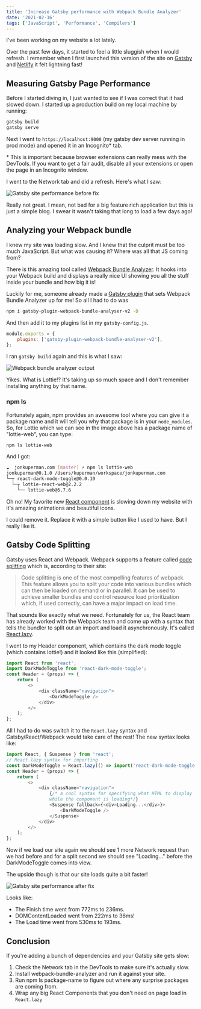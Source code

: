 ```yaml
---
title: 'Increase Gatsby performance with Webpack Bundle Analyzer'
date: '2021-02-16'
tags: ['JavaScript', 'Performance', 'Compilers']
---
```


I've been working on my website a lot lately.

Over the past few days, it started to feel a little sluggish when I would refresh. I remember when I first launched this version of the site on [Gatsby](https://www.gatsbyjs.com/) and [Netlify](https://www.netlify.com/) it felt lightning fast!

## Measuring Gatsby Page Performance

Before I started diving in, I just wanted to see if I was correct that it had slowed down. I started up a production build on my local machine by running:

```sh
gatsby build
gatsby serve
```

Next I went to `https://localhost:9000` (my gatsby dev server running in prod mode) and opened it in an Incognito\* tab.

\* This is important because browser extensions can really mess with the DevTools. If you want to get a fair audit, disable all your extensions or open the page in an Incognito window.

I went to the Network tab and did a refresh. Here's what I saw:

![Gatsby site performance before fix](/gatsby-performance-before.png)

Really not great. I mean, not bad for a big feature rich application but this is just a simple blog. I swear it wasn't taking that long to load a few days ago!

## Analyzing your Webpack bundle

I knew my site was loading slow. And I knew that the culprit must be too much JavaScript. But what was causing it? Where was all that JS coming from?

There is this amazing tool called [Webpack Bundle Analyzer](https://www.npmjs.com/package/webpack-bundle-analyzer). It hooks into your Webpack build and displays a really nice UI showing you all the stuff inside your bundle and how big it is!

Luckily for me, someone already made a [Gatsby plugin](https://www.gatsbyjs.com/plugins/gatsby-plugin-webpack-bundle-analyser-v2/) that sets Webpack Bundle Analyzer up for me! So all I had to do was

```sh
npm i gatsby-plugin-webpack-bundle-analyser-v2 -D
```

And then add it to my plugins list in my `gatsby-config.js`.

```javascript
module.exports = {
    plugins: ['gatsby-plugin-webpack-bundle-analyser-v2'],
};
```

I ran `gatsby build` again and this is what I saw:

![Webpack bundle analyzer output](/webpack-bundle-analyzer.png)

Yikes. What is Lottie!? It's taking up so much space and I don't remember installing anything by that name.

### npm ls

Fortunately again, npm provides an awesome tool where you can give it a package name and it will tell you why that package is in your `node_modules`. So, for Lottie which we can see in the image above has a package name of "lottie-web", you can type:

```sh
npm ls lottie-web
```

And I got:

```sh
☁  jonkuperman.com [master] ⚡ npm ls lottie-web
jonkuperman@0.1.0 /Users/kuperman/workspace/jonkuperman.com
└─┬ react-dark-mode-toggle@0.0.10
  └─┬ lottie-react-web@2.2.2
    └── lottie-web@5.7.6
```

Oh no! My favorite new [React component](https://www.npmjs.com/package/react-dark-mode-toggle) is slowing down my website with it's amazing animations and beautiful icons.

I could remove it. Replace it with a simple button like I used to have. But I really like it.

## Gatsby Code Splitting

Gatsby uses React and Webpack. Webpack supports a feature called [code splitting](https://webpack.js.org/guides/code-splitting/) which is, according to their site:

> Code splitting is one of the most compelling features of webpack. This feature allows you to split your code into various bundles which can then be loaded on demand or in parallel. It can be used to achieve smaller bundles and control resource load prioritization which, if used correctly, can have a major impact on load time.

That sounds like exactly what we need. Fortunately for us, the React team has already worked with the Webpack team and come up with a syntax that tells the bundler to split out an import and load it asynchronously. It's called [React.lazy](https://reactjs.org/docs/code-splitting.html).

I went to my Header component, which contains the dark mode toggle (which contains lottie!) and it looked like this (simplified):

```javascript
import React from 'react';
import DarkModeToggle from 'react-dark-mode-toggle';
const Header = (props) => {
    return (
        <>
            <div className="navigation">
                <DarkModeToggle />
            </div>
        </>
    );
};
```

All I had to do was switch it to the `React.lazy` syntax and Gatsby/React/Webpack would take care of the rest! The new syntax looks like:

```javascript
import React, { Suspense } from 'react';
// React.lazy syntax for importing
const DarkModeToggle = React.lazy(() => import('react-dark-mode-toggle'));
const Header = (props) => {
    return (
        <>
            <div className="navigation">
                {/* a cool syntax for specifying what HTML to display
                while the component is loading*/}
                <Suspense fallback={<div>Loading...</div>}>
                    <DarkModeToggle />
                </Suspense>
            </div>
        </>
    );
};
```

Now if we load our site again we should see 1 more Network request than we had before and for a split second we should see "Loading..." before the DarkModeToggle comes into view.

The upside though is that our site loads quite a bit faster!

![Gatsby site performance after fix](/gatsby-performance-after.png)

Looks like:

-   The Finish time went from 772ms to 236ms.
-   DOMContentLoaded went from 222ms to 36ms!
-   The Load time went from 530ms to 193ms.

## Conclusion

If you're adding a bunch of dependencies and your Gatsby site gets slow:

1. Check the Network tab in the DevTools to make sure it's actually slow.
1. Install webpack-bundle-analyzer and run it against your site.
1. Run npm ls package-name to figure out where any surprise packages are coming from.
1. Wrap any big React Components that you don't need on page load in `React.lazy`
